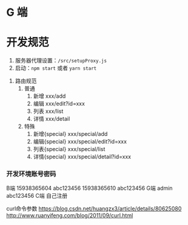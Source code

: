 # G 端

# 开发规范

1. 服务器代理设置：`/src/setupProxy.js`
1. 启动：`npm start` 或者 `yarn start`

1) 路由规范
   1. 普通
      1. 新增 xxx/add
      2. 编辑 xxx/edit?id=xxx
      3. 列表 xxx/list
      4. 详情 xxx/detail
   2. 特殊
      1. 新增{special} xxx/special/add
      2. 编辑{special} xxx/special/edit?id=xxx
      3. 列表{special} xxx/special/list
      4. 详情{special} xxx/special/detail?id=xxx


### 开发环境账号密码
B端
15938365604 abc123456
15938365610 abc123456
G端
admin abc123456
C端
自己注册

curl命令参数
https://blog.csdn.net/huangzx3/article/details/80625080
http://www.ruanyifeng.com/blog/2011/09/curl.html